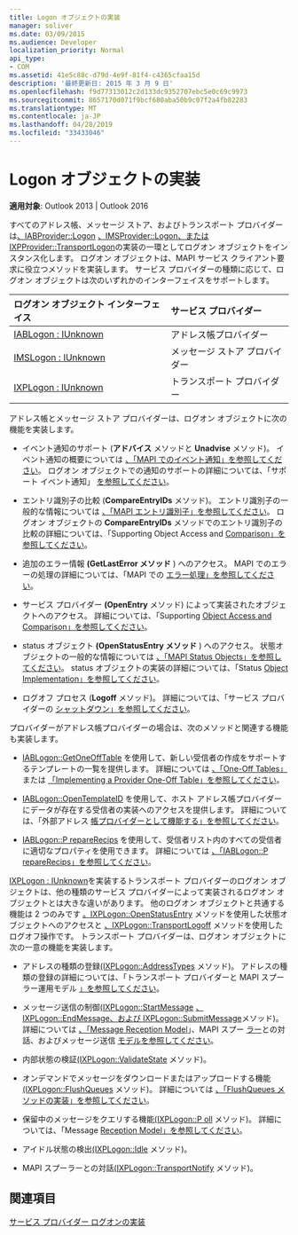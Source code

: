 ```yaml
---
title: Logon オブジェクトの実装
manager: soliver
ms.date: 03/09/2015
ms.audience: Developer
localization_priority: Normal
api_type:
- COM
ms.assetid: 41e5c88c-d79d-4e9f-81f4-c4365cfaa15d
description: '最終更新日: 2015 年 3 月 9 日'
ms.openlocfilehash: f9d77313012c2d133dc9352707ebc5e0c69c9973
ms.sourcegitcommit: 8657170d071f9bcf680aba50b9c07f2a4fb82283
ms.translationtype: MT
ms.contentlocale: ja-JP
ms.lasthandoff: 04/28/2019
ms.locfileid: "33433046"
---
```

# <a name="implementing-a-logon-object"></a>Logon オブジェクトの実装

  
  
**適用対象**: Outlook 2013 | Outlook 2016 
  
すべてのアドレス帳、メッセージ ストア、およびトランスポート プロバイダーは[、IABProvider::Logon](iabprovider-logon.md) [、IMSProvider::Logon、](imsprovider-logon.md)[または IXPProvider::TransportLogon](ixpprovider-transportlogon.md)の実装の一環としてログオン オブジェクトをインスタンス化します。 ログオン オブジェクトは、MAPI サービス クライアント要求に役立つメソッドを実装します。 サービス プロバイダーの種類に応じて、ログオン オブジェクトは次のいずれかのインターフェイスをサポートします。 
  
|**ログオン オブジェクト インターフェイス**|**サービス プロバイダー**|
|:-----|:-----|
|[IABLogon : IUnknown](iablogoniunknown.md) <br/> |アドレス帳プロバイダー  <br/> |
|[IMSLogon : IUnknown](imslogoniunknown.md) <br/> |メッセージ ストア プロバイダー  <br/> |
|[IXPLogon : IUnknown](ixplogoniunknown.md) <br/> |トランスポート プロバイダー  <br/> |
   
アドレス帳とメッセージ ストア プロバイダーは、ログオン オブジェクトに次の機能を実装します。
  
- イベント通知のサポート (**アドバイス** メソッドと **Unadvise** メソッド)。 イベント通知の概要については [、「MAPI でのイベント通知」を参照してください](event-notification-in-mapi.md)。 ログオン オブジェクトでの通知のサポートの詳細については、「サポート イベント通知」 [を参照してください](supporting-event-notification.md)。 
    
- エントリ識別子の比較 (**CompareEntryIDs** メソッド)。 エントリ識別子の一般的な情報については [、「MAPI エントリ識別子」を参照してください](mapi-entry-identifiers.md)。 ログオン オブジェクトの **CompareEntryIDs** メソッドでのエントリ識別子の比較の詳細については、「Supporting Object Access and [Comparison」を参照してください](supporting-object-access-and-comparison.md)。
    
- 追加のエラー情報 **(GetLastError メソッド** ) へのアクセス。 MAPI でのエラーの処理の詳細については、「MAPI での [エラー処理」を参照してください](error-handling-in-mapi.md)。 
    
- サービス プロバイダー **(OpenEntry** メソッド) によって実装されたオブジェクトへのアクセス。 詳細については、「Supporting [Object Access and Comparison」を参照してください](supporting-object-access-and-comparison.md)。
    
- status オブジェクト **(OpenStatusEntry メソッド** ) へのアクセス。 状態オブジェクトの一般的な情報については [、「MAPI Status Objects」を参照してください](mapi-status-objects.md)。 status オブジェクトの実装の詳細については、「Status [Object Implementation」を参照してください](status-object-implementation.md)。
    
- ログオフ プロセス (**Logoff** メソッド)。 詳細については、「サービス プロバイダーの [シャットダウン」を参照してください](shutting-down-a-service-provider.md)。
    
プロバイダーがアドレス帳プロバイダーの場合は、次のメソッドと関連する機能も実装します。
  
- [IABLogon::GetOneOffTable](iablogon-getoneofftable.md) を使用して、新しい受信者の作成をサポートするテンプレートの一覧を提供します。 詳細については [、「One-Off Tables」](one-off-tables.md) または [「Implementing a Provider One-Off Table」を参照してください](implementing-a-provider-one-off-table.md)。
    
- [IABLogon::OpenTemplateID](iablogon-opentemplateid.md) を使用して、ホスト アドレス帳プロバイダーにデータが存在する受信者の実装へのアクセスを提供します。 詳細については、「外部アドレス [帳プロバイダーとして機能する」を参照してください](acting-as-a-foreign-address-book-provider.md)。 
    
- [IABLogon::P repareRecips](iablogon-preparerecips.md) を使用して、受信者リスト内のすべての受信者に適切なプロパティを使用できます。 詳細については [、「IABLogon::P repareRecips」を参照してください](iablogon-preparerecips.md)。 
    
[IXPLogon : IUnknown](ixplogoniunknown.md)を実装するトランスポート プロバイダーのログオン オブジェクトは、他の種類のサービス プロバイダーによって実装されるログオン オブジェクトとは大きな違いがあります。 他のログオン オブジェクトと共通する機能は 2 つのみです [。IXPLogon::OpenStatusEntry](ixplogon-openstatusentry.md) メソッドを使用した状態オブジェクトへのアクセスと [、IXPLogon::TransportLogoff](ixplogon-transportlogoff.md) メソッドを使用したログオフ操作です。 トランスポート プロバイダーは、ログオン オブジェクトに次の一意の機能を実装します。 
  
- アドレスの種類の登録[(IXPLogon::AddressTypes](ixplogon-addresstypes.md) メソッド)。 アドレスの種類の登録の詳細については、「トランスポート プロバイダーと MAPI スプーラー運用モデル [」を参照してください](transport-provider-and-mapi-spooler-operational-model.md)。
    
- メッセージ送信の制御[(IXPLogon::StartMessage](ixplogon-startmessage.md) [、IXPLogon::EndMessage、](ixplogon-endmessage.md)[および IXPLogon::SubmitMessage](ixplogon-submitmessage.md)メソッド)。 詳細については [、「Message Reception Model](message-reception-model.md)」、MAPI スプー [ラー](interacting-with-the-mapi-spooler.md)との対話、およびメッセージ送信 [モデルを参照してください](message-submission-model.md)。
    
- 内部状態の検証[(IXPLogon::ValidateState](ixplogon-validatestate.md) メソッド)。 
    
- オンデマンドでメッセージをダウンロードまたはアップロードする機能[(IXPLogon::FlushQueues](ixplogon-flushqueues.md) メソッド)。 詳細については [、「FlushQueues メソッドの実装」を参照してください](implementing-the-flushqueues-method.md)。
    
- 保留中のメッセージをクエリする機能[(IXPLogon::P oll](ixplogon-poll.md) メソッド)。 詳細については、「Message [Reception Model」を参照してください](message-reception-model.md)。
    
- アイドル状態の検出[(IXPLogon::Idle](ixplogon-idle.md) メソッド)。 
    
- MAPI スプーラーとの対話[(IXPLogon::TransportNotify](ixplogon-transportnotify.md) メソッド)。 
    
## <a name="see-also"></a>関連項目



[サービス プロバイダー ログオンの実装](implementing-service-provider-logon.md)

